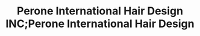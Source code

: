 ---
title: "Perone International Hair Design INC;Perone International Hair Design"
url: /meriden/perone-international-hair-design-inc-perone-international-hair-design/
shop: hairdresser
---